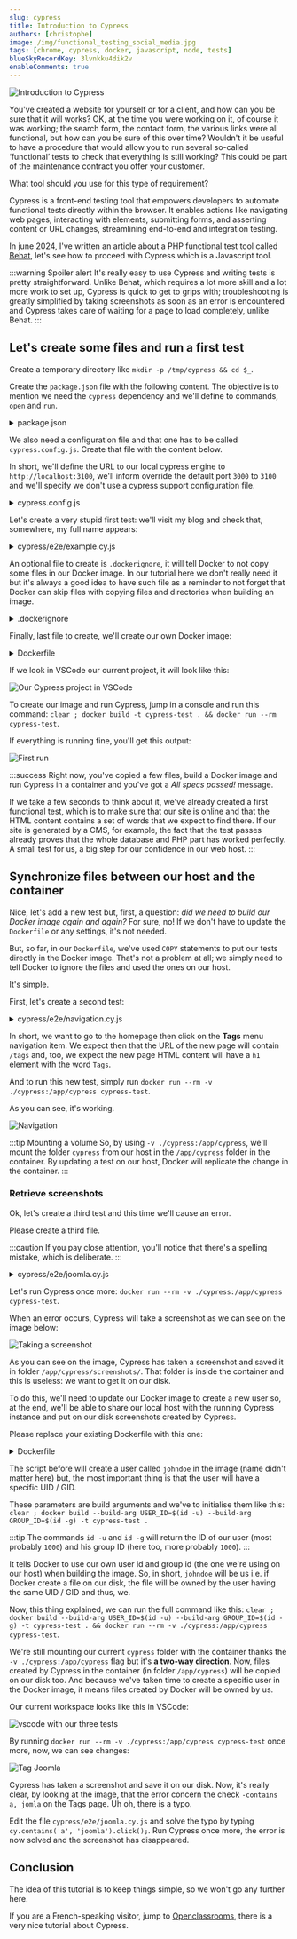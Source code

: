 ```yaml
---
slug: cypress
title: Introduction to Cypress
authors: [christophe]
image: /img/functional_testing_social_media.jpg
tags: [chrome, cypress, docker, javascript, node, tests]
blueSkyRecordKey: 3lvnkku4dik2v
enableComments: true
---
```

![Introduction to Cypress](/img/functional_testing_banner.jpg)

You've created a website for yourself or for a client, and how can you be sure that it will works?  OK, at the time you were working on it, of course it was working; the search form, the contact form, the various links were all functional, but how can you be sure of this over time? Wouldn't it be useful to have a procedure that would allow you to run several so-called ‘functional’ tests to check that everything is still working?  This could be part of the maintenance contract you offer your customer. 

What tool should you use for this type of requirement?

Cypress is a front-end testing tool that empowers developers to automate functional tests directly within the browser. It enables actions like navigating web pages, interacting with elements, submitting forms, and asserting content or URL changes, streamlining end-to-end and integration testing.

In june 2024, I've written an article about a PHP functional test tool called [Behat](/blog/behat-introduction), let's see how to proceed with Cypress which is a Javascript tool.

<!-- truncate -->

:::warning Spoiler alert
It's really easy to use Cypress and writing tests is pretty straightforward.  Unlike Behat, which requires a lot more skill and a lot more work to set up, Cypress is quick to get to grips with; troubleshooting is greatly simplified by taking screenshots as soon as an error is encountered and Cypress takes care of waiting for a page to load completely, unlike Behat.
:::

## Let's create some files and run a first test

Create a temporary directory like `mkdir -p /tmp/cypress && cd $_`.

Create the `package.json` file with the following content. The objective is to mention we need the `cypress` dependency and we'll define to commands, `open` and `run`.

<details>
<summary>package.json</summary>

```json
{
    "name": "cypress_sandbox",
    "version": "1.0.0",
    "description": "Playing with cypress",
    "scripts": {
      "cypress:open": "cypress open",
      "cypress:run": "cypress run"
    },
    "devDependencies": {
      "cypress": "^12.17.4"
    }
}
```

</details>

We also need a configuration file and that one has to be called `cypress.config.js`. Create that file with the content below.

In short, we'll define the URL to our local cypress engine to `http://localhost:3100`, we'll inform override the default port `3000` to `3100` and we'll specify we don't use a cypress support configuration file.

<details>
<summary>cypress.config.js</summary>

```javascript
const { defineConfig } = require('cypress');

module.exports = defineConfig({
  e2e: {
    baseUrl: 'http://localhost:3100',
    port: 3100,
    supportFile: false,
  },
});
```

</details>

Let's create a very stupid first test: we'll visit my blog and check that, somewhere, my full name appears:

<details>
<summary>cypress/e2e/example.cy.js</summary>

```javascript
describe('Testing my blog', () => {
    it('Check my last name is somewhere', () => {
      cy.visit('https://www.avonture.be')
      cy.contains('Christophe Avonture')
    })
})
```

</details>

An optional file to create is `.dockerignore`, it will tell Docker to not copy some files in our Docker image. In our tutorial here we don't really need it but it's always a good idea to have such file as a reminder to not forget that Docker can skip files with copying files and directories when building an image.

<details>
<summary>.dockerignore</summary>

```text
node_modules
Dockerfile
.dockerignore
```

</details>

Finally, last file to create, we'll create our own Docker image:

<details>
<summary>Dockerfile</summary>

```Dockerfile
FROM cypress/included:14.2.0

WORKDIR /app

COPY --chown=node:node package*.json ./

RUN npm install

COPY --chown=node:node cypress/ ./cypress/
COPY --chown=node:node cypress.config.js ./

RUN npx cypress verify

USER node

CMD ["npx", "cypress", "run", "--browser", "chrome"]
```

</details>

If we look in VSCode our current project, it will look like this:

![Our Cypress project in VSCode](./images/vscode.png)

To create our image and run Cypress, jump in a console and run this command: `clear ; docker build -t cypress-test . && docker run --rm cypress-test`.

If everything is running fine, you'll get this output:

![First run](./images/first_run.png)

:::success 
Right now, you've copied a few files, build a Docker image and run Cypress in a container and you've got a *All specs passed!* message.

If we take a few seconds to think about it, we've already created a first functional test, which is to make sure that our site is online and that the HTML content contains a set of words that we expect to find there.  If our site is generated by a CMS, for example, the fact that the test passes already proves that the whole database and PHP part has worked perfectly. A small test for us, a big step for our confidence in our web host.
:::

## Synchronize files between our host and the container

Nice, let's add a new test but, first, a question: *did we need to build our Docker image again and again?* For sure, no! If we don't have to update the `Dockerfile` or any settings, it's not needed.

But, so far, in our `Dockerfile`, we've used `COPY` statements to put our tests directly in the Docker image. That's not a problem at all; we simply need to tell Docker to ignore the files and used the ones on our host.

It's simple.

First, let's create a second test:

<details>
<summary>cypress/e2e/navigation.cy.js</summary>

```javascript
describe('Navigation Test', () => {
    it('should navigate to the tags page', () => {
      cy.visit('https://www.avonture.be');
  
      cy.contains('a', 'Tags').click();
  
      cy.url().should('include', '/tags');
  
      cy.get('h1').should('contain', 'Tags');
    });
});
```

</details>

In short, we want to go to the homepage then click on the **Tags** menu navigation item. We expect then that the URL of the new page will contain `/tags` and, too, we expect the new page HTML content will have a `h1` element with the word `Tags`.

And to run this new test, simply run `docker run --rm -v ./cypress:/app/cypress cypress-test`.

As you can see, it's working.

![Navigation](./images/navigation.png)

:::tip Mounting a volume
So, by using `-v ./cypress:/app/cypress`, we'll mount the folder `cypress` from our host in the `/app/cypress` folder in the container. By updating a test on our host, Docker will replicate the change in the container.
:::

### Retrieve screenshots

Ok, let's create a third test and this time we'll cause an error.

Please create a third file. 

:::caution
If you pay close attention, you'll notice that there's a spelling mistake, which is deliberate.
:::

<details>
<summary>cypress/e2e/joomla.cy.js</summary>

```javascript
describe('Joomla Test', () => {
    it('use tags and display Joomla posts', () => {
      cy.visit('https://www.avonture.be');
  
      // Find the "TAGS" link and click it. Adjust the selector if needed.
      cy.contains('a', 'Tags').click();
  
      // Assert that the URL includes '/tags'.
      cy.contains('a', 'jomla').click();
    });
});
```

</details>

Let's run Cypress once more: `docker run --rm -v ./cypress:/app/cypress cypress-test`.

When an error occurs, Cypress will take a screenshot as we can see on the image below:

![Taking a screenshot](./images/screenshots.png)

As you can see on the image, Cypress has taken a screenshot and saved it in folder `/app/cypress/screenshots/`. That folder is inside the container and this is useless: we want to get it on our disk.

To do this, we'll need to update our Docker image to create a new user so, at the end, we'll be able to share our local host with the running Cypress instance and put on our disk screenshots created by Cypress.

Please replace your existing Dockerfile with this one:

<details>
<summary>Dockerfile</summary>

```Dockerfile
ARG USER_ID=1000
ARG GROUP_ID=1000
ARG USER_NAME="johndoe"

FROM cypress/included:14.2.0

# Where we'll put our files in the image
WORKDIR /app

# We'll create our specific user
ARG USER_ID
ARG GROUP_ID
ARG USER_NAME

# Our user will be member of the standard node group too
RUN groupadd -g ${GROUP_ID} "${USER_NAME}" && \
    useradd -u ${USER_ID} -g "${USER_NAME}" -g node -m "${USER_NAME}"

# Change the ownership of our /app folder
RUN chown -R "${USER_NAME}":"${USER_NAME}" /app

USER "${USER_NAME}"

# Copy the package.json file to the Docker image
COPY --chown="${USER_NAME}":"${USER_NAME}" package*.json ./

# And run npm install i.e. install Cypress
RUN npm install

# Copy files into our image
COPY --chown="${USER_NAME}":"${USER_NAME}" cypress/ ./cypress/
COPY --chown="${USER_NAME}":"${USER_NAME}" cypress.config.js ./

# Check Cypress installation
RUN npx cypress verify

# And run Cypress and specify we'll use Chrome
CMD ["npx", "cypress", "run", "--browser", "chrome"]

```

</details>

The script before will create a user called `johndoe` in the image (name didn't matter here) but, the most important thing is that the user will have a specific UID / GID.  

These parameters are build arguments and we've to initialise them like this: `clear ; docker build --build-arg USER_ID=$(id -u) --build-arg GROUP_ID=$(id -g) -t cypress-test .`

:::tip
The commands `id -u` and `id -g` will return the ID of our user (most probably `1000`) and his group ID (here too, more probably `1000`).
:::

It tells Docker to use our own user id and group id (the one we're using on our host) when building the image. So, in short, `johndoe` will be us i.e. if Docker create a file on our disk, the file will be owned by the user having the same UID / GID and thus, we.

Now, this thing explained, we can run the full command like this: `clear ; docker build --build-arg USER_ID=$(id -u) --build-arg GROUP_ID=$(id -g) -t cypress-test . && docker run --rm -v ./cypress:/app/cypress cypress-test`.

We're still mounting our current `cypress` folder with the container thanks the `-v ./cypress:/app/cypress` flag but it's **a two-way direction**. Now, files created by Cypress in the container (in folder `/app/cypress`) will be copied on our disk too. And because we've taken time to create a specific user in the Docker image, it means files created by Docker will be owned by us.

Our current workspace looks like this in VSCode:

![vscode with our three tests](./images/vscode_user.png)

By running `docker run --rm -v ./cypress:/app/cypress cypress-test` once more, now, we can see changes:

![Tag Joomla](./images/tag_joomla.png)

Cypress has taken a screenshot and save it on our disk. Now, it's really clear, by looking at the image, that the error concern the check `-contains a, jomla` on the Tags page. Uh oh, there is a typo.

Edit the file `cypress/e2e/joomla.cy.js` and solve the typo by typing `cy.contains('a', 'joomla').click();`. Run Cypress once more, the error is now solved and the screenshot has disappeared.

## Conclusion

The idea of this tutorial is to keep things simple, so we won't go any further here. 

If you are a French-speaking visitor, jump to [Openclassrooms](https://openclassrooms.com/fr/courses/8157231-automatisez-des-tests-fonctionnels-pour-le-web-avec-cypress), there is a very nice tutorial about Cypress.